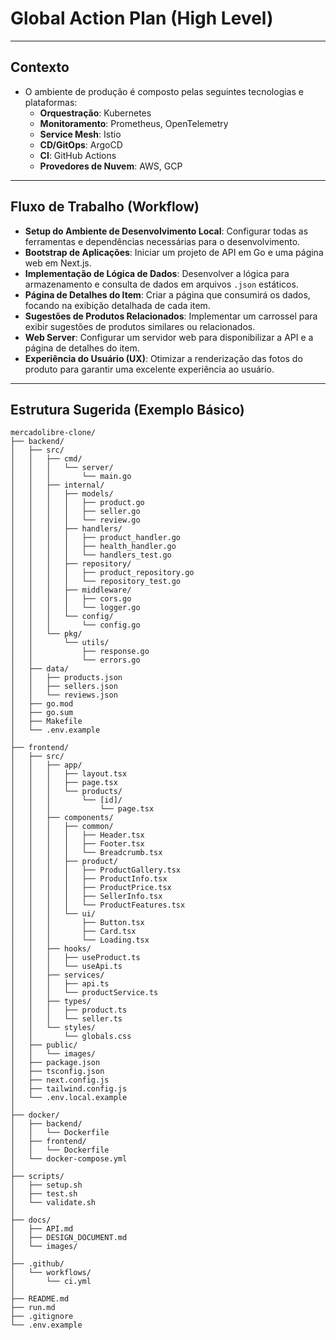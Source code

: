 # Global Action Plan (High Level)

---

## Contexto

- O ambiente de produção é composto pelas seguintes tecnologias e plataformas:
    - **Orquestração**: Kubernetes
    - **Monitoramento**: Prometheus, OpenTelemetry
    - **Service Mesh**: Istio
    - **CD/GitOps**: ArgoCD
    - **CI**: GitHub Actions
    - **Provedores de Nuvem**: AWS, GCP

---

## Fluxo de Trabalho (Workflow)

- **Setup do Ambiente de Desenvolvimento Local**: Configurar todas as ferramentas e dependências necessárias para o desenvolvimento.
- **Bootstrap de Aplicações**: Iniciar um projeto de API em Go e uma página web em Next.js.
- **Implementação de Lógica de Dados**: Desenvolver a lógica para armazenamento e consulta de dados em arquivos `.json` estáticos.
- **Página de Detalhes do Item**: Criar a página que consumirá os dados, focando na exibição detalhada de cada item.
- **Sugestões de Produtos Relacionados**: Implementar um carrossel para exibir sugestões de produtos similares ou relacionados.
- **Web Server**: Configurar um servidor web para disponibilizar a API e a página de detalhes do item.
- **Experiência do Usuário (UX)**: Otimizar a renderização das fotos do produto para garantir uma excelente experiência ao usuário.

---

## Estrutura Sugerida (Exemplo Básico)

```
mercadolibre-clone/
├── backend/
│   ├── src/
│   │   ├── cmd/
│   │   │   └── server/
│   │   │       └── main.go
│   │   ├── internal/
│   │   │   ├── models/
│   │   │   │   ├── product.go
│   │   │   │   ├── seller.go
│   │   │   │   └── review.go
│   │   │   ├── handlers/
│   │   │   │   ├── product_handler.go
│   │   │   │   ├── health_handler.go
│   │   │   │   └── handlers_test.go
│   │   │   ├── repository/
│   │   │   │   ├── product_repository.go
│   │   │   │   └── repository_test.go
│   │   │   ├── middleware/
│   │   │   │   ├── cors.go
│   │   │   │   └── logger.go
│   │   │   └── config/
│   │   │       └── config.go
│   │   └── pkg/
│   │       └── utils/
│   │           ├── response.go
│   │           └── errors.go
│   ├── data/
│   │   ├── products.json
│   │   ├── sellers.json
│   │   └── reviews.json
│   ├── go.mod
│   ├── go.sum
│   ├── Makefile
│   └── .env.example
│
├── frontend/
│   ├── src/
│   │   ├── app/
│   │   │   ├── layout.tsx
│   │   │   ├── page.tsx
│   │   │   └── products/
│   │   │       └── [id]/
│   │   │           └── page.tsx
│   │   ├── components/
│   │   │   ├── common/
│   │   │   │   ├── Header.tsx
│   │   │   │   ├── Footer.tsx
│   │   │   │   └── Breadcrumb.tsx
│   │   │   ├── product/
│   │   │   │   ├── ProductGallery.tsx
│   │   │   │   ├── ProductInfo.tsx
│   │   │   │   ├── ProductPrice.tsx
│   │   │   │   ├── SellerInfo.tsx
│   │   │   │   └── ProductFeatures.tsx
│   │   │   └── ui/
│   │   │       ├── Button.tsx
│   │   │       ├── Card.tsx
│   │   │       └── Loading.tsx
│   │   ├── hooks/
│   │   │   ├── useProduct.ts
│   │   │   └── useApi.ts
│   │   ├── services/
│   │   │   ├── api.ts
│   │   │   └── productService.ts
│   │   ├── types/
│   │   │   ├── product.ts
│   │   │   └── seller.ts
│   │   └── styles/
│   │       └── globals.css
│   ├── public/
│   │   └── images/
│   ├── package.json
│   ├── tsconfig.json
│   ├── next.config.js
│   ├── tailwind.config.js
│   └── .env.local.example
│
├── docker/
│   ├── backend/
│   │   └── Dockerfile
│   ├── frontend/
│   │   └── Dockerfile
│   └── docker-compose.yml
│
├── scripts/
│   ├── setup.sh
│   ├── test.sh
│   └── validate.sh
│
├── docs/
│   ├── API.md
│   ├── DESIGN_DOCUMENT.md
│   └── images/
│
├── .github/
│   └── workflows/
│       └── ci.yml
│
├── README.md
├── run.md
├── .gitignore
└── .env.example
```